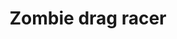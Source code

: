 ---
hackday: 09-cardiff
links:
- {}
summary: 'The zombie drag racer.

  A virtual reality computer game using the oculus rift and the games engine unity.

  Assesses the safety of patients to drive. A test that it is cheaper and portable
  meaning patients do not have to travel to expensive specialist centres. Furthermore
  we will be able to adapt this to a research project  to establish if those with
  peripheral field defects currently not allowed under legislation are safe to drive.'
team:
- Luke Anderson
- James Morgan
- '@campbelleye'
- '@tangled_zans'
- '@angotrapriyanka'
- '@cdalgety'
title: Zombie drag racer
---